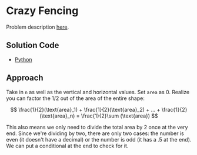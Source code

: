 # Crazy Fencing
Problem description [here](https://www.cemc.uwaterloo.ca/contests/computing/2021/ccc/seniorEF.pdf).

## Solution Code
* [Python](./main.py)

## Approach
Take in `n` as well as the vertical and horizontal values. Set `area` as 0. Realize you can factor the 1/2 out of the area of the entire shape:

$$
\frac{1}{2}(\text{area}_1) + \frac{1}{2}(\text{area}_2) + ... + \frac{1}{2}(\text{area}_n) = \frac{1}{2}\sum (\text{area})
$$

This also means we only need to divide the total area by 2 once at the very end. Since we're dividing by two, there are only two cases: the number is even (it doesn't have a decimal) or the number is odd (it has a .5 at the end). We can put a conditional at the end to check for it.